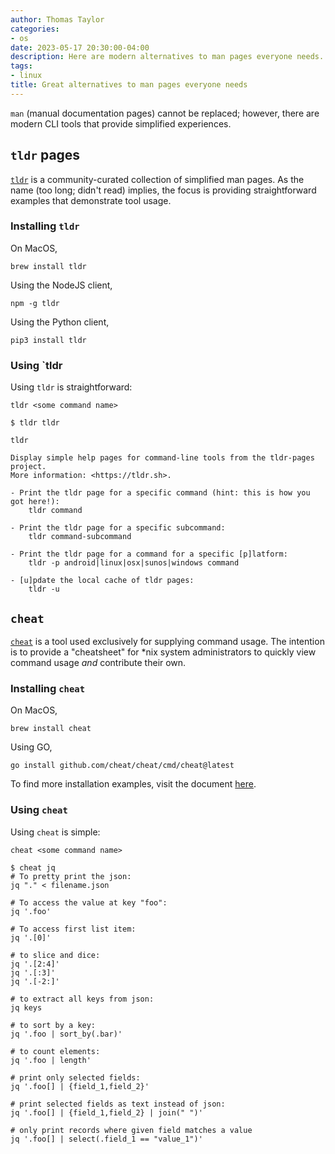 ```yaml
---
author: Thomas Taylor
categories:
- os
date: 2023-05-17 20:30:00-04:00
description: Here are modern alternatives to man pages everyone needs.
tags:
- linux
title: Great alternatives to man pages everyone needs
---
```


`man` (manual documentation pages) cannot be replaced; however, there are modern CLI tools that provide simplified experiences.

## `tldr` pages

[`tldr`](https://tldr.sh) is a community-curated collection of simplified man pages. As the name (too long; didn't read) implies, the focus is providing straightforward examples that demonstrate tool usage.

### Installing `tldr`

On MacOS,

```shell
brew install tldr
```

Using the NodeJS client,

```shell
npm -g tldr
```

Using the Python client,

```shell
pip3 install tldr
```

### Using `tldr

Using `tldr` is straightforward:

```shell
tldr <some command name>
```

```shell
$ tldr tldr

tldr

Display simple help pages for command-line tools from the tldr-pages project.
More information: <https://tldr.sh>.

- Print the tldr page for a specific command (hint: this is how you got here!):
    tldr command

- Print the tldr page for a specific subcommand:
    tldr command-subcommand

- Print the tldr page for a command for a specific [p]latform:
    tldr -p android|linux|osx|sunos|windows command

- [u]pdate the local cache of tldr pages:
    tldr -u

```

## `cheat`

[`cheat`](https://github.com/cheat/cheat) is a tool used exclusively for supplying command usage. The intention is to provide a "cheatsheet" for *nix system administrators to quickly view command usage _and_ contribute their own.

### Installing `cheat`

On MacOS,

```shell
brew install cheat
```

Using GO,

```shell
go install github.com/cheat/cheat/cmd/cheat@latest
```

To find more installation examples, visit the document [here](https://github.com/cheat/cheat/blob/master/INSTALLING.md).

### Using `cheat`

Using `cheat` is simple:

```shell
cheat <some command name>
```

```shell
$ cheat jq
# To pretty print the json:
jq "." < filename.json

# To access the value at key "foo":
jq '.foo'

# To access first list item:
jq '.[0]'

# to slice and dice:
jq '.[2:4]'
jq '.[:3]'
jq '.[-2:]'

# to extract all keys from json:
jq keys

# to sort by a key:
jq '.foo | sort_by(.bar)'

# to count elements:
jq '.foo | length'

# print only selected fields:
jq '.foo[] | {field_1,field_2}'

# print selected fields as text instead of json:
jq '.foo[] | {field_1,field_2} | join(" ")'

# only print records where given field matches a value
jq '.foo[] | select(.field_1 == "value_1")'
```